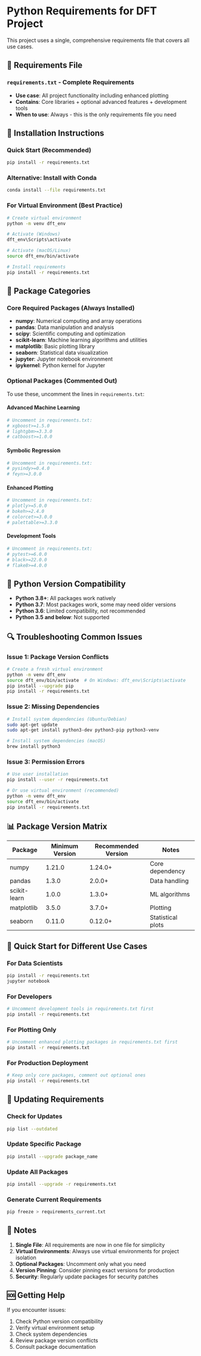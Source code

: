 # Python Requirements for DFT Project

This project uses a single, comprehensive requirements file that covers all use cases.

## 📁 **Requirements File**

### `requirements.txt` - Complete Requirements
- **Use case**: All project functionality including enhanced plotting
- **Contains**: Core libraries + optional advanced features + development tools
- **When to use**: Always - this is the only requirements file you need

## 🚀 **Installation Instructions**

### Quick Start (Recommended)
```bash
pip install -r requirements.txt
```

### Alternative: Install with Conda
```bash
conda install --file requirements.txt
```

### For Virtual Environment (Best Practice)
```bash
# Create virtual environment
python -m venv dft_env

# Activate (Windows)
dft_env\Scripts\activate

# Activate (macOS/Linux)
source dft_env/bin/activate

# Install requirements
pip install -r requirements.txt
```

## 🔧 **Package Categories**

### Core Required Packages (Always Installed)
- **numpy**: Numerical computing and array operations
- **pandas**: Data manipulation and analysis
- **scipy**: Scientific computing and optimization
- **scikit-learn**: Machine learning algorithms and utilities
- **matplotlib**: Basic plotting library
- **seaborn**: Statistical data visualization
- **jupyter**: Jupyter notebook environment
- **ipykernel**: Python kernel for Jupyter

### Optional Packages (Commented Out)
To use these, uncomment the lines in `requirements.txt`:

#### Advanced Machine Learning
```bash
# Uncomment in requirements.txt:
# xgboost>=1.5.0
# lightgbm>=3.3.0
# catboost>=1.0.0
```

#### Symbolic Regression
```bash
# Uncomment in requirements.txt:
# pysindy>=0.4.0
# feyn>=3.0.0
```

#### Enhanced Plotting
```bash
# Uncomment in requirements.txt:
# plotly>=5.0.0
# bokeh>=2.4.0
# colorcet>=3.0.0
# palettable>=3.3.0
```

#### Development Tools
```bash
# Uncomment in requirements.txt:
# pytest>=6.0.0
# black>=22.0.0
# flake8>=4.0.0
```

## 🐍 **Python Version Compatibility**

- **Python 3.8+**: All packages work natively
- **Python 3.7**: Most packages work, some may need older versions
- **Python 3.6**: Limited compatibility, not recommended
- **Python 3.5 and below**: Not supported

## 🔍 **Troubleshooting Common Issues**

### Issue 1: Package Version Conflicts
```bash
# Create a fresh virtual environment
python -m venv dft_env
source dft_env/bin/activate  # On Windows: dft_env\Scripts\activate
pip install --upgrade pip
pip install -r requirements.txt
```

### Issue 2: Missing Dependencies
```bash
# Install system dependencies (Ubuntu/Debian)
sudo apt-get update
sudo apt-get install python3-dev python3-pip python3-venv

# Install system dependencies (macOS)
brew install python3
```

### Issue 3: Permission Errors
```bash
# Use user installation
pip install --user -r requirements.txt

# Or use virtual environment (recommended)
python -m venv dft_env
source dft_env/bin/activate
pip install -r requirements.txt
```

## 📊 **Package Version Matrix**

| Package | Minimum Version | Recommended Version | Notes |
|---------|----------------|-------------------|-------|
| numpy | 1.21.0 | 1.24.0+ | Core dependency |
| pandas | 1.3.0 | 2.0.0+ | Data handling |
| scikit-learn | 1.0.0 | 1.3.0+ | ML algorithms |
| matplotlib | 3.5.0 | 3.7.0+ | Plotting |
| seaborn | 0.11.0 | 0.12.0+ | Statistical plots |

## 🎯 **Quick Start for Different Use Cases**

### For Data Scientists
```bash
pip install -r requirements.txt
jupyter notebook
```

### For Developers
```bash
# Uncomment development tools in requirements.txt first
pip install -r requirements.txt
```

### For Plotting Only
```bash
# Uncomment enhanced plotting packages in requirements.txt first
pip install -r requirements.txt
```

### For Production Deployment
```bash
# Keep only core packages, comment out optional ones
pip install -r requirements.txt
```

## 🔄 **Updating Requirements**

### Check for Updates
```bash
pip list --outdated
```

### Update Specific Package
```bash
pip install --upgrade package_name
```

### Update All Packages
```bash
pip install --upgrade -r requirements.txt
```

### Generate Current Requirements
```bash
pip freeze > requirements_current.txt
```

## 📝 **Notes**

1. **Single File**: All requirements are now in one file for simplicity
2. **Virtual Environments**: Always use virtual environments for project isolation
3. **Optional Packages**: Uncomment only what you need
4. **Version Pinning**: Consider pinning exact versions for production
5. **Security**: Regularly update packages for security patches

## 🆘 **Getting Help**

If you encounter issues:
1. Check Python version compatibility
2. Verify virtual environment setup
3. Check system dependencies
4. Review package version conflicts
5. Consult package documentation
